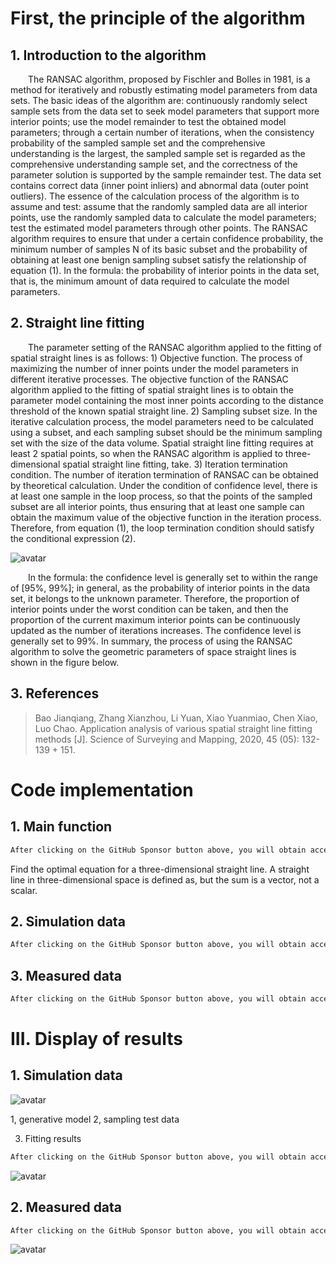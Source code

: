 #  First, the principle of the algorithm 

##  1. Introduction to the algorithm 

   The RANSAC algorithm, proposed by Fischler and Bolles in 1981, is a method for iteratively and robustly estimating model parameters from data sets. The basic ideas of the algorithm are: continuously randomly select sample sets from the data set to seek model parameters that support more interior points; use the model remainder to test the obtained model parameters; through a certain number of iterations, when the consistency probability of the sampled sample set and the comprehensive understanding is the largest, the sampled sample set is regarded as the comprehensive understanding sample set, and the correctness of the parameter solution is supported by the sample remainder test. The data set contains correct data (inner point inliers) and abnormal data (outer point outliers). The essence of the calculation process of the algorithm is to assume and test: assume that the randomly sampled data are all interior points, use the randomly sampled data to calculate the model parameters; test the estimated model parameters through other points. The RANSAC algorithm requires to ensure that under a certain confidence probability, the minimum number of samples N of its basic subset and the probability of obtaining at least one benign sampling subset satisfy the relationship of equation (1). In the formula: the probability of interior points in the data set, that is, the minimum amount of data required to calculate the model parameters. 

##  2. Straight line fitting 

   The parameter setting of the RANSAC algorithm applied to the fitting of spatial straight lines is as follows: 1) Objective function. The process of maximizing the number of inner points under the model parameters in different iterative processes. The objective function of the RANSAC algorithm applied to the fitting of spatial straight lines is to obtain the parameter model containing the most inner points according to the distance threshold of the known spatial straight line. 2) Sampling subset size. In the iterative calculation process, the model parameters need to be calculated using a subset, and each sampling subset should be the minimum sampling set with the size of the data volume. Spatial straight line fitting requires at least 2 spatial points, so when the RANSAC algorithm is applied to three-dimensional spatial straight line fitting, take. 3) Iteration termination condition. The number of iteration termination of RANSAC can be obtained by theoretical calculation. Under the condition of confidence level, there is at least one sample in the loop process, so that the points of the sampled subset are all interior points, thus ensuring that at least one sample can obtain the maximum value of the objective function in the iteration process. Therefore, from equation (1), the loop termination condition should satisfy the conditional expression (2).  

 ![avatar]( 31a31c45912749bf928d10edbc9ec22a.png) 

   In the formula: the confidence level is generally set to within the range of [95%, 99%]; in general, as the probability of interior points in the data set, it belongs to the unknown parameter. Therefore, the proportion of interior points under the worst condition can be taken, and then the proportion of the current maximum interior points can be continuously updated as the number of iterations increases. The confidence level is generally set to 99%. In summary, the process of using the RANSAC algorithm to solve the geometric parameters of space straight lines is shown in the figure below.  

##  3. References 

>  Bao Jianqiang, Zhang Xianzhou, Li Yuan, Xiao Yuanmiao, Chen Xiao, Luo Chao. Application analysis of various spatial straight line fitting methods [J]. Science of Surveying and Mapping, 2020, 45 (05): 132-139 + 151. 

#  Code implementation 

##  1. Main function 

  ```python  
After clicking on the GitHub Sponsor button above, you will obtain access permissions to my private code repository ( https://github.com/slowlon/my_code_bar ) to view this blog code. By searching the code number of this blog, you can find the code you need, code number is: 2024020309574490550
  ```  
 Find the optimal equation for a three-dimensional straight line. A straight line in three-dimensional space is defined as, but the sum is a vector, not a scalar.  

##  2. Simulation data 

  ```python  
After clicking on the GitHub Sponsor button above, you will obtain access permissions to my private code repository ( https://github.com/slowlon/my_code_bar ) to view this blog code. By searching the code number of this blog, you can find the code you need, code number is: 2024020309574490550
  ```  
##  3. Measured data 

  ```python  
After clicking on the GitHub Sponsor button above, you will obtain access permissions to my private code repository ( https://github.com/slowlon/my_code_bar ) to view this blog code. By searching the code number of this blog, you can find the code you need, code number is: 2024020309574490550
  ```  
#  III. Display of results 

##  1. Simulation data 

 ![avatar]( 7845698f65b24b9eb02b6b3991da1de3.png) 

 1, generative model 2, sampling test data  

 3. Fitting results 

  ```python  
After clicking on the GitHub Sponsor button above, you will obtain access permissions to my private code repository ( https://github.com/slowlon/my_code_bar ) to view this blog code. By searching the code number of this blog, you can find the code you need, code number is: 2024020309574490550
  ```  
 ![avatar]( f633500e0b374da29b53b8c7530d0bdb.png) 

##  2. Measured data 

  ```python  
After clicking on the GitHub Sponsor button above, you will obtain access permissions to my private code repository ( https://github.com/slowlon/my_code_bar ) to view this blog code. By searching the code number of this blog, you can find the code you need, code number is: 2024020309574490550
  ```  
 ![avatar]( e2439ffbb7da4325a0b4ccc221c24f8b.png) 

